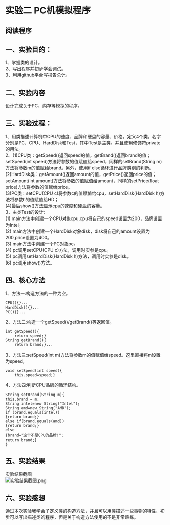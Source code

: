 # 实验二 PC机模拟程序
## 阅读程序
## 一、实验目的：  
1、掌握类的设计。  
2、写出程序并初步学会调试。  
3、利用github平台写报告总计。
## 二、实验内容  
设计完成关于PC、内存等模拟的程序。
## 三、实验过程：  
1、用类描述计算机中CPU的速度、品牌和硬盘的容量、价格。定义4个类，名字分别是PC、CPU、HardDisk和Test，其中Test是主类。并且使用修饰符private的用法。   
2、(1)CPU类：getSpeed()返回speed的值，getBrand()返回brand的值；setSpeed(int speed)方法将参数的值赋值给speed，同样的setBrand(String m)方法将参数m的值赋给brand。另外，使用if else循环进行品牌类别的判断。  
   (2)HardDisk类：getAmount()返回amount的值，getPrice()返回price的值；setAmount(int amount)方法将参数的值赋值给amount，同样的setPrice(float price)方法将参数的值赋给price。  
   (3)PC类：setCPU(CPU c)将参数c的值赋值给cpu，setHardDisk(HardDisk h)方法将参数h的值赋值给HD；  
   (4)最后show()方法显示cpu的速度和硬盘的容量。  
3、主类Test的设计:  
(1) main方法中创建一个CPU对象cpu,cpu将自己的speed设置为200，品牌设置为Intel。  
(2) main方法中创建一个HardDisk对象disk，disk将自己的amount设置为200,price设置为400。  
(3) main方法中创建一个PC对象pc。  
(4) pc调用setCPU(CPU c)方法，调用时实参是cpu。  
(5) pc调用setHardDisk(HardDisk h)方法，调用时实参是disk。  
(6) pc调用show()方法。
## 四、核心方法  
1、方法一:构造方法的一种为空。
```
CPU(){}...  
HardDisk(){}...  
PC(){}...
```     
2、方法二:构造一个getSpeed()/getBrand()等返回值。
```  
int getSpeed(){
	return speed;}
String getBrand(){
	return brand;}...  
```  
3、方法三:setSpeed(int m)方法将参数m的值赋值给speed。这里直接将m设置为speed。
```
void setSpeed(int speed){
	this.speed=speed;}
```  
4、方法四:判断CPU品牌的循环结构。  
```  
String setBrand(String m){
this.brand = m;	
String intel=new String("Intel");
String amd=new String("AMD");
if (brand.equals(intel))
{return brand;}
else if(brand.equals(amd))
{return brand;}
else
{brand="这个不是CPU的品牌!";
return brand;}			
}  
```
## 五、实验结果  
实验结果截图  
![实验结果截图.png](https://i.loli.net/2020/10/07/XbDvah9GyI6uxos.png)
## 六、实验感想  
通过本次实验我学会了定义类的构造方法，并且可以用类描述一些事物的特性，初步可以写出描述类的程序，但是关于构造方法使用的不是非常熟练。  


  
